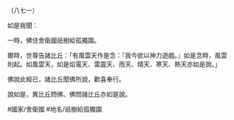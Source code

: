 （八七一）

如是我聞：

一時，佛住舍衛國祇樹給孤獨園。

爾時，世尊告諸比丘：「有風雲天作是念：『我今欲以神力遊戲。』如是念時，風雲則起。如風雲天，如是焰電天、雷震天、雨天、晴天、寒天、熱天亦如是說。」

佛說此經已，諸比丘聞佛所說，歡喜奉行。

說如是，異比丘問佛、佛問諸比丘亦如是說。

#國家/舍衛國
#地名/祇樹給孤獨園
